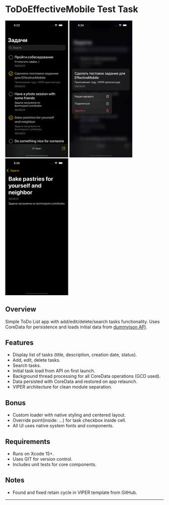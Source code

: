 # ToDoEffectiveMobile Test Task

<img src="https://github.com/sjapi/Todo-iOS/blob/main/screenshots/1.png" width="200">

<img src="https://github.com/sjapi/Todo-iOS/blob/main/screenshots/2.png" width="200">

<img src="https://github.com/sjapi/Todo-iOS/blob/main/screenshots/3.png" width="200">

## Overview  
Simple ToDo List app with add/edit/delete/search tasks functionality. Uses CoreData for persistence and loads initial data from [dummyjson API](https://dummyjson.com/todos).

## Features  
- Display list of tasks (title, description, creation date, status).  
- Add, edit, delete tasks.  
- Search tasks.  
- Initial task load from API on first launch.  
- Background thread processing for all CoreData operations (GCD used).  
- Data persisted with CoreData and restored on app relaunch.  
- VIPER architecture for clean module separation.  

## Bonus  
- Custom loader with native styling and centered layout.  
- Override point(inside: ...) for task checkbox inside cell.  
- All UI uses native system fonts and components.  

## Requirements  
- Runs on Xcode 15+.  
- Uses GIT for version control.  
- Includes unit tests for core components.  

## Notes 
- Found and fixed retain cycle in VIPER template from GitHub.  

---

